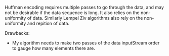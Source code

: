 Huffman encoding requires multiple passes to go through the data, and may not be desirable if the data sequence is long. It also relies on the non-uniformity of data. 
Similarly Lempel Ziv algorithms also rely on the non-uniformity and repition of data. 

Drawbacks: 

* My algorithm needs to make two passes of the data inputStream order to gauge how many elements there are.  
